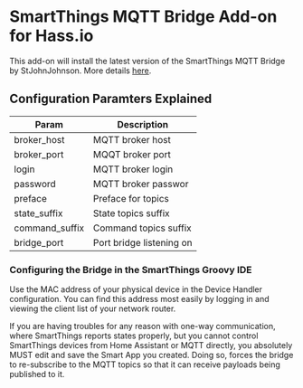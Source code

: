 # SmartThings MQTT Bridge Add-on for Hass.io
This add-on will install the latest version of the SmartThings MQTT Bridge by StJohnJohnson.
More details [here](https://github.com/stjohnjohnson/smartthings-mqtt-bridge).

## Configuration Paramters Explained

| Param          | Description              |
|----------------|--------------------------|
| broker_host    | MQTT broker host         |
| broker_port    | MQQT broker port         |
| login          | MQTT broker login        |
| password       | MQTT broker passwor      |
| preface        | Preface for topics       |
| state_suffix   | State topics suffix      |
| command_suffix | Command topics suffix    |
| bridge_port    | Port bridge listening on |

### Configuring the Bridge in the SmartThings Groovy IDE

Use the MAC address of your physical device in the Device Handler configuration.  You can find this address most easily by logging in and viewing the client list of your network router.

If you are having troubles for any reason with one-way communication, where SmartThings reports states properly, but you cannot control SmartThings devices from Home Assistant or MQTT directly, you absolutely MUST edit and save the Smart App you created.  Doing so, forces the bridge to re-subscribe to the MQTT topics so that it can receive payloads being published to it.
